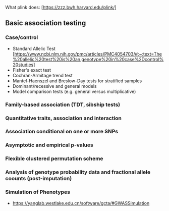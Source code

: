 

What plink does:
[https://zzz.bwh.harvard.edu/plink/]

## Basic association testing
### Case/control
- Standard Allelic Test [https://www.ncbi.nlm.nih.gov/pmc/articles/PMC4054703/#:~:text=The%20allelic%20test%20is%20an,genotype%20in%20case%2Dcontrol%20studies]
- Fisher's exact test
- Cochran-Armitage trend test
- Mantel-Haenszel and Breslow-Day tests for stratified samples
- Dominant/recessive and general models
- Model comparison tests (e.g. general versus multiplicative)

### Family-based association (TDT, sibship tests)
### Quantitative traits, association and interaction
### Association conditional on one or more SNPs
### Asymptotic and empirical p-values
### Flexible clustered permutation scheme
### Analysis of genotype probability data and fractional allele coounts (post-imputation)

### Simulation of Phenotypes
- https://yanglab.westlake.edu.cn/software/gcta/#GWASSimulation
